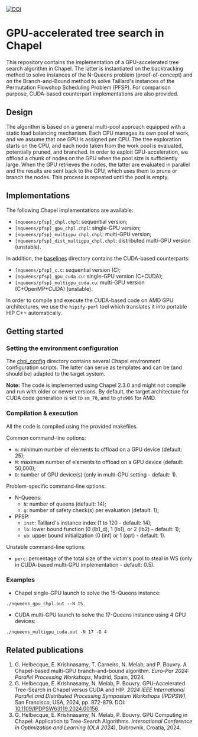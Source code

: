 [![DOI](https://zenodo.org/badge/DOI/10.5281/zenodo.10786275.svg)](https://doi.org/10.5281/zenodo.10786275)

# GPU-accelerated tree search in Chapel

This repository contains the implementation of a GPU-accelerated tree search algorithm in Chapel.
The latter is instantiated on the backtracking method to solve instances of the N-Queens problem (proof-of-concept) and on the Branch-and-Bound method to solve Taillard's instances of the Permutation Flowshop Scheduling Problem (PFSP).
For comparison purpose, CUDA-based counterpart implementations are also provided.

## Design

The algorithm is based on a general multi-pool approach equipped with a static load balancing mechanism.
Each CPU manages its own pool of work, and we assume that one GPU is assigned per CPU.
The tree exploration starts on the CPU, and each node taken from the work pool is evaluated, potentially pruned, and branched.
In order to exploit GPU-acceleration, we offload a chunk of nodes on the GPU when the pool size is sufficiently large.
When the GPU retrieves the nodes, the latter are evaluated in parallel and the results are sent back to the CPU, which uses them to prune or branch the nodes.
This process is repeated until the pool is empty.

## Implementations

The following Chapel implementations are available:
- `[nqueens/pfsp]_chpl.chpl`: sequential version;
- `[nqueens/pfsp]_gpu_chpl.chpl`: single-GPU version;
- `[nqueens/pfsp]_multigpu_chpl.chpl`: multi-GPU version;
- `[nqueens/pfsp]_dist_multigpu_chpl.chpl`: distributed multi-GPU version (unstable).

In addition, the [baselines](./baselines/) directory contains the CUDA-based counterparts:
- `[nqueens/pfsp]_c.c`: sequential version (C);
- `[nqueens/pfsp]_gpu_cuda.cu`: single-GPU version (C+CUDA);
- `[nqueens/pfsp]_multigpu_cuda.cu`: multi-GPU version (C+OpenMP+CUDA) (unstable).

In order to compile and execute the CUDA-based code on AMD GPU architectures, we use the `hipify-perl` tool which translates it into portable HIP C++ automatically.

## Getting started

### Setting the environment configuration

The [chpl_config](./chpl_config/) directory contains several Chapel environment configuration scripts.
The latter can serve as templates and can be (and should be) adapted to the target system.

**Note:** The code is implemented using Chapel 2.3.0 and might not compile and run with older or newer versions.
By default, the target architecture for CUDA code generation is set to `sm_70`, and to `gfx906` for AMD.

### Compilation & execution

All the code is compiled using the provided makefiles.

Common command-line options:
- `m`: minimum number of elements to offload on a GPU device (default: 25);
- `M`: maximum number of elements to offload on a GPU device (default: 50,000);
- `D`: number of GPU device(s) (only in multi-GPU setting - default: 1).

Problem-specific command-line options:
- N-Queens:
    - `N`: number of queens (default: 14);
    - `g`: number of safety check(s) per evaluation (default: 1);
- PFSP:
    - `inst`: Taillard's instance index (1 to 120 - default: 14);
    - `lb`: lower bound function (0 (lb1_d), 1 (lb1), or 2 (lb2) - default: 1);
    - `ub`: upper bound initialization (0 (inf) or 1 (opt) - default: 1).

Unstable command-line options:
- `perc`: percentage of the total size of the victim's pool to steal in WS (only in CUDA-based multi-GPU implementation - default: 0.5).

### Examples

- Chapel single-GPU launch to solve the 15-Queens instance:
```
./nqueens_gpu_chpl.out --N 15
```

- CUDA multi-GPU launch to solve the 17-Queens instance using 4 GPU devices:
```
./nqueens_multigpu_cuda.out -N 17 -D 4
```

## Related publications

1. G. Helbecque, E. Krishnasamy, T. Carneiro, N. Melab, and P. Bouvry. A Chapel-based multi-GPU branch-and-bound algorithm. *Euro-Par 2024: Parallel Processing Workshops*, Madrid, Spain, 2024.
2. G. Helbecque, E. Krishnasamy, N. Melab, P. Bouvry. GPU-Accelerated Tree-Search in Chapel versus CUDA and HIP. *2024 IEEE International Parallel and Distributed Processing Symposium Workshops (IPDPSW)*, San Francisco, USA, 2024, pp. 872-879. DOI: [10.1109/IPDPSW63119.2024.00156](https://doi.org/10.1109/IPDPSW63119.2024.00156).
3. G. Helbecque, E. Krishnasamy, N. Melab, P. Bouvry. GPU Computing in Chapel: Application to Tree-Search Algorithms. *International Conference in Optimization and Learning (OLA 2024)*, Dubrovnik, Croatia, 2024.
